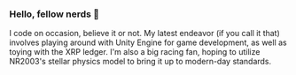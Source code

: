 ### Hello, fellow nerds 👋
I code on occasion, believe it or not. My latest endeavor (if you call it that) involves playing around with Unity Engine for game development, as well as toying with the XRP ledger. 
I'm also a big racing fan, hoping to utilize NR2003's stellar physics model to bring it up to modern-day standards. 
<!--
**StayCool21/StayCool21** is a ✨ _special_ ✨ repository because its `README.md` (this file) appears on your GitHub profile.

Here are some ideas to get you started:

- 🔭 I’m currently working on ...
- 🌱 I’m currently learning ...
- 👯 I’m looking to collaborate on ...
- 🤔 I’m looking for help with ...
- 💬 Ask me about ...
- 📫 How to reach me: ...
- 😄 Pronouns: ...
- ⚡ Fun fact: ...
-->
